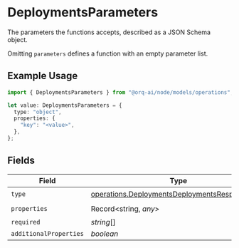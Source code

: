# DeploymentsParameters

The parameters the functions accepts, described as a JSON Schema object. 

 Omitting `parameters` defines a function with an empty parameter list.

## Example Usage

```typescript
import { DeploymentsParameters } from "@orq-ai/node/models/operations";

let value: DeploymentsParameters = {
  type: "object",
  properties: {
    "key": "<value>",
  },
};
```

## Fields

| Field                                                                                                          | Type                                                                                                           | Required                                                                                                       | Description                                                                                                    |
| -------------------------------------------------------------------------------------------------------------- | -------------------------------------------------------------------------------------------------------------- | -------------------------------------------------------------------------------------------------------------- | -------------------------------------------------------------------------------------------------------------- |
| `type`                                                                                                         | [operations.DeploymentsDeploymentsResponseType](../../models/operations/deploymentsdeploymentsresponsetype.md) | :heavy_check_mark:                                                                                             | N/A                                                                                                            |
| `properties`                                                                                                   | Record<string, *any*>                                                                                          | :heavy_check_mark:                                                                                             | N/A                                                                                                            |
| `required`                                                                                                     | *string*[]                                                                                                     | :heavy_minus_sign:                                                                                             | N/A                                                                                                            |
| `additionalProperties`                                                                                         | *boolean*                                                                                                      | :heavy_minus_sign:                                                                                             | N/A                                                                                                            |
